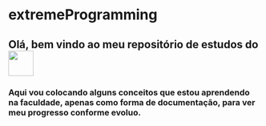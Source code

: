 # extremeProgramming
## Olá, bem vindo ao meu repositório de estudos do<img src="https://cdn.jsdelivr.net/gh/devicons/devicon/icons/java/java-original-wordmark.svg" width="50" height="50" />

### Aqui vou colocando alguns conceitos que estou aprendendo na faculdade, apenas como forma de documentação, para ver meu progresso conforme evoluo. 
 

